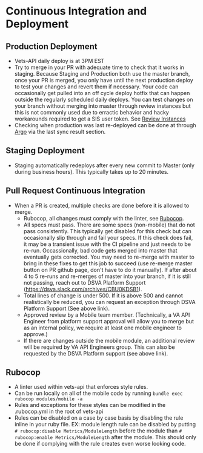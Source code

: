 # Continuous Integration and Deployment


## Production Deployment

 * Vets-API daily deploy is at 3PM EST
 * Try to merge in your PR with adequate time to check that it works in staging. Because Staging and Production both use the master branch, once your PR is merged, you only have until the next production deploy to test your changes and revert them if necessary. Your code can occasionally get pulled into an off cycle deploy hotfix that can happen outside the regularly scheduled daily deploys. You can test changes on your branch without merging into master through review instances but this is not commonly used due to erractic behavior and hacky workarounds required to get a SIS user token. See [Review Instances](../Testing/ReviewInstances.md)
 * Checking when production was last re-deployed can be done at through [Argo](https://argocd.vfs.va.gov/applications/vets-api-prod?resource=) via the last sync result section.

## Staging Deployment

  * Staging automatically redeploys after every new commit to Master (only during business hours). This typically takes up to 20 minutes. 

## Pull Request Continuous Integration  

  * When a PR is created, multiple checks are done before it is allowed to merge. 
    * Rubocop, all changes must comply with the linter, see [Rubocop](#Rubocop). 
    * All specs must pass. There are some specs (non-mobile) that do not pass consistently. This typically get disabled for this check but can occasionally slip through and fail your specs. If this check does fail, it may be a transient issue with the CI pipeline and just needs to be re-run. Occassionally, bad code gets merged into master that eventually gets corrected. You may need to re-merge with master to bring in these fixes to get this job to succeed (use re-merge master button on PR github page, don't have to do it manually). If after about 4 to 5 re-runs and re-merges of master into your branch, if it is still not passing, reach out to DSVA Platform Support (https://dsva.slack.com/archives/CBU0KDSB1).
    * Total lines of change is under 500. If it is above 500 and cannot realistically be reduced, you can request an exception through DSVA Platform Support (See above link). 
    * Approved review by a Mobile team member. (Technically, a VA API Engineer from platform support approval will allow you to merge but as an internal policy, we require at least one mobile engineer to approve.)
    * If there are changes outside the mobile module, an additional review will be required by VA API Engineers group. This can also be requested by the DSVA Platform support (see above link).
  
## Rubocop

  * A linter used within vets-api that enforces style rules. 
  * Can be run locally on all of the mobile code by running `bundle exec rubocop modules/mobile -a`
  * Rules and exceptions for these styles can be modified in the .rubocop.yml in the root of vets-api
  * Rules can be disabled on a case by case basis by disabling the rule inline in your ruby file. EX: module length rule can be disabled by putting `# rubocop:disable Metrics/ModuleLength` before the module than `# rubocop:enable Metrics/ModuleLength` after the module. This should only be done if complying with the rule creates even worse looking code. 
